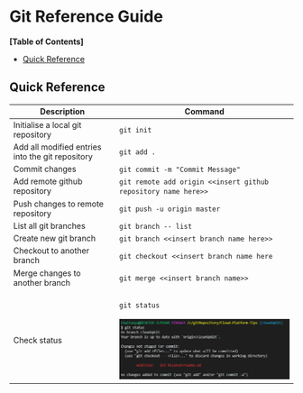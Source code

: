 # Git Reference Guide

**[Table of Contents]**

- [Quick Reference](#quick-reference)

## Quick Reference

| Description                                      | Command                                                                                                                                             |
| ------------------------------------------------ | --------------------------------------------------------------------------------------------------------------------------------------------------- |
| Initialise a local git repository                | `git init`                                                                                                                                          |
| Add all modified entries into the git repository | `git add .`                                                                                                                                         |
| Commit changes                                   | `git commit -m "Commit Message"`                                                                                                                    |
| Add remote github repository                     | `git remote add origin <<insert github repository name here>>`                                                                                      |
| Push changes to remote repository                | `git push -u origin master`                                                                                                                         |
| List all git branches                            | `git branch -- list`                                                                                                                                |
| Create new git branch                            | `git branch <<insert branch name here>>`                                                                                                            |
| Checkout to another branch                       | `git checkout <<insert branch name here`                                                                                                            |
| Merge changes to another branch                  | `git merge <<insert branch name>>`                                                                                                                  |
| <br> Check status                                | <br>`git status` <br><br> ![Git Status](https://github.com/chatenrk/Cloud-Platform-Tips/blob/cleanUpGit/Git%20Related/screenshots/git%20status.PNG) |
